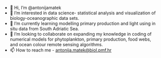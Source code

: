 - 👋 Hi, I’m @antonijamatek
- 👀 I’m interested in data science- statistical analysis and visualization of biology-oceanographic data sets.
- 🌱 I’m currently learning modelling primary production and light using in situ data from South Adriatic Sea.
- 💞️ I’m looking to collaborate on expanding my knowledge in coding of numerical models for phytoplankton, primary production, food webs, and ocean colour remote sensing algorithms.
- 📫 How to reach me - antonija.matek@biol.pmf.hr

<!---
antonijamatek/antonijamatek is a ✨ special ✨ repository because its `README.md` (this file) appears on your GitHub profile.
You can click the Preview link to take a look at your changes.
--->
